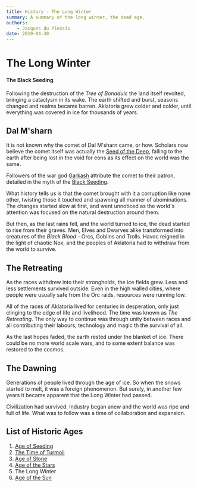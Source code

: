 ```yaml
---
title: History - The Long Winter
summary: A summary of the long winter, the dead age.
authors:
    - Jacques du Plessis
date: 2019-04-30
---
```

# The Long Winter
#### The Black Seeding
Following the destruction of the _Tree of Bonaduic_ the land itself revolted, bringing a cataclysm in its wake. The earth shifted and burst, seasons changed and realms became barren.  Aklatoria grew colder and colder, until everything was covered in ice for thousands of years.

## Dal M'sharn
It is not known why the comet of Dal M'sharn came, or how.  Scholars now believe the comet itself was actually the [Seed of the Deep](/history/myths/seeds_of_life#the-seed-of-the-deep), falling to the earth after being lost in the void for eons as its effect on the world was the same.

Followers of the war god [Garkash](/religion/deities/garkash) attribute the comet to their patron, detailed in the myth of the [Black Seeding](/history/myths/black_seeding).

What history tells us is that the comet brought with it a corruption like none other, twisting those it touched and spawning all manner of abominations.  The changes started slow at first, and went unnoticed as the world's attention was focused on the natural destruction around them.

But then, as the last rains fell, and the world turned to ice, the dead started to rise from their graves.  Men, Elves and Dwarves alike transformed into creatures of the _Black Blood_ - Orcs, Goblins and Trolls. Havoc reigned in the light of chaotic Nox, and the peoples of Aklatoria had to withdraw from the world to survive.

## The Retreating
As the races withdrew into their strongholds, the ice fields grew.  Less and less settlements survived outside. Even in the high walled cities, where people were usually safe from the Orc raids, resources were running low.

All of the races of Aklatoria lived for centuries in desperation, only just clinging to the edge of life and livelihood.  The time was known as _The Retreating_.  The only way to continue was through unity between races and all contributing their labours, technology and magic th the survival of all.

As the last hopes faded, the earth rested under the blanket of ice. There could be no more world scale wars, and to some extent balance was restored to the cosmos.

## The Dawning
Generations of people lived through the age of ice.  So when the snows started to melt, it was a foreign phenomenon.  But surely, in another few years it became apparent that the Long Winter had passed.

Civilization had survived.  Industry began anew and the world was ripe and full of life.  What was to follow was a time of collaboration and expansion.

## List of Historic Ages
1. [Age of Seeding](/history/ages/age_of_seeding)
2. [The Time of Turmoil](/history/ages/time_of_turmoil)
3. [Age of Stone](/history/ages/age_of_stone)
4. [Age of the Stars](/history/ages/age_of_the_stars)
5. The Long Winter
6. [Age of the Sun](/history/ages/age_of_the_sun)